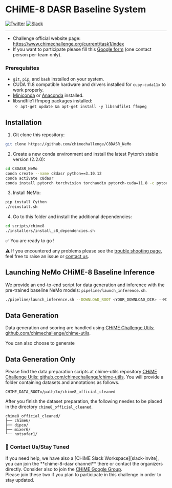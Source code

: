 
# CHiME-8 DASR Baseline System

[![Twitter](https://img.shields.io/twitter/url/https/twitter.com/chimechallenge.svg?style=social&label=Follow%20%40chimechallenge)](https://twitter.com/chimechallenge)
[![Slack][slack-badge]][slack-invite]

--- 

- Challenge official website page: https://www.chimechallenge.org/current/task1/index
- If you want to participate please fill this [Google form](https://forms.gle/9NdhZbDEtbto4Bxn6) (one contact person per-team only).

### Prerequisites

- `git`, `pip`, and `bash` installed on your system.
- CUDA 11.8 compatible hardware and drivers installed for `cupy-cuda11x` to work properly.
- [Miniconda](https://docs.anaconda.com/free/miniconda/) or [Anaconda](https://www.anaconda.com/) installed.
- libsndfile1 ffmpeg packages installed:
  - `apt-get update && apt-get install -y libsndfile1 ffmpeg`

## Installation

1. Git clone this repository: 

```bash
git clone https://github.com/chimechallenge/C8DASR_NeMo
```

2. Create a new conda environment and install the latest Pytorch stable version (2.2.0):

```bash
cd C8DASR_NeMo
conda create --name c8dasr python==3.10.12
conda activate c8dasr
conda install pytorch torchvision torchaudio pytorch-cuda=11.8 -c pytorch -c nvidia
```

3. Install NeMo: 

```bash
pip install Cython
./reinstall.sh
```

4. Go to this folder and install the additional dependencies: 

```bash
cd scripts/chime8 
./installers/install_c8_dependencies.sh
```

✅ You are ready to go ! <br>

⚠️ If you encountered any problems please see the [trouble shooting page](./docs/trouble_shooting.md), 
feel free to raise an issue or [contact us](#contact).


## Launching NeMo CHiME-8 Baseline Inference

We provide an end-to-end script for data generation and inference with the pre-trained baseline NeMo models: 
`pipeline/launch_inference.sh`.

```bash
./pipeline/launch_inference.sh --DOWNLOAD_ROOT <YOUR_DOWNLOAD_DIR> --MIXER6_ROOT <YOUR_MIXER6_DIR> 

```


## Data Generation

Data generation and scoring are handled using [CHiME Challenge Utils: github.com/chimechallenge/chime-utils](https://github.com/chimechallenge/chime-utils). <br>

You can also choose to generate 


## Data Generation Only


Please find the data preparation scripts at chime-utils repository [CHiME Challenge Utils: github.com/chimechallenge/chime-utils](https://github.com/chimechallenge/chime-utils).
You will provide a folder containing datasets and annotations as follows.
```
CHIME_DATA_ROOT=/path/to/chime8_official_cleaned
```

After you finish the dataset preparation, the following needes to be placed in the directory `chime8_official_cleaned`.
```
chime8_official_cleaned/
├── chime6/
├── dipco/
├── mixer6/
└── notsofar1/
```



<h3>📩 Contact Us/Stay Tuned</h3>
If you need help, we have also a [CHiME Slack Workspace][slack-invite], you can join the **chime-8-dasr channel** there or contact the organizers directly.
Consider also to join the <a href="https://groups.google.com/g/chime5/">CHiME Google Group</a>. <br>
Please join these two if you plan to participate in this challenge in order to stay updated. 

[slack-badge]: https://img.shields.io/badge/slack-chat-green.svg?logo=slack
[slack-invite]: https://join.slack.com/t/chime-fey5388/shared_invite/zt-1oha0gedv-JEUr1mSztR7~iK9AxM4HOA
[twitter]: https://twitter.com/chimechallenge<h2>References</h2>